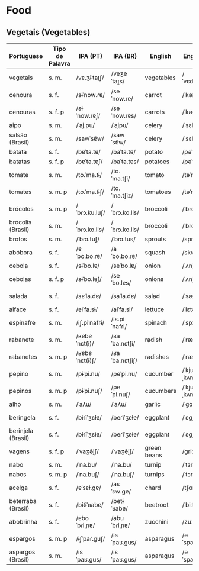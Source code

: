 
# Food

## Vegetais (Vegetables)

| Portuguese   | Tipo de Palavra  | IPA (PT)       | IPA (BR)      | English    | English IPA   | Spanish     | Spanish IPA  | No. |
|--------------|------------------|----------------|---------------|------------|---------------|-------------|--------------|-----|
| vegetais     | s. m.            | /vɛ.ʒɨˈtaɪ̯ʃ/ | /veʒeˈtaɪ̯s/ | vegetables | /ˈvɛdʒtəbəlz/ | verduras    | /beɾˈduɾas/ |     |
| cenoura      | s. f.            | /sɨˈnow.ɾɐ/    | /seˈnow.ɾɐ/  | carrot     | /ˈkærət/      | zanahoria  | /sanaˈoɾja/ |     |
| cenouras     | s. f. p          | /sɨˈnow.ɾɐʃ/   | /seˈnow.ɾɐs/ | carrots    | /ˈkærəts/     | zanahorias | /sanaˈoɾjas/ |     |
| aipo         | s. m.            | /ˈaj.pu/       | /ˈajpu/       | celery     | /ˈsɛləri/      | apio        | /ˈapjo/      |     |
| salsão (Brasil) | s. m.          | /sawˈsɐ̃w/     | /sawˈsɐ̃w/    | celery     | /ˈsɛləri/      | apio (Brasil) | /ˈapjo/      |     |
| batata       | s. f.            | /bɐˈta.tɐ/     | /baˈta.tɐ/    | potato     | /pəˈteɪtoʊ/    | patata      | /paˈtata/    |     |
| batatas      | s. f. p          | /bɐˈta.tɐʃ/   | /baˈta.tɐs/  | potatoes   | /pəˈteɪtoʊz/   | patatas     | /paˈtatas/   |     |
| tomate       | s. m.            | /to.ˈma.tɨ/    | /to.ˈma.tʃi/  | tomato     | /təˈmeɪtoʊ/   | tomate      | /toˈmate/    |     |
| tomates      | s. m. p          | /to.ˈma.tɨʃ/   | /to.ˈma.tʃiz/ | tomatoes   | /təˈmeɪtoʊz/   | tomates     | /toˈmates/   |     |
| brócolos     | s. m. p          | /ˈbɾɔ.ku.luʃ/   | /ˈbɾɔ.ko.lis/ | broccoli   | /ˈbrɑkəli/    | brócolis    | /ˈbrokolis/  |     |
| brócolis (Brasil) | s. m.       | /ˈbɾɔ.ko.lis/  | /ˈbɾɔ.ko.lis/ | broccoli   | /ˈbrɑkəli/    | brócolos (Brasil) | /ˈbrokulos/ |     |
| brotos       | s. m.            | /ˈbɾɔ.tuʃ/     | /ˈbɾɔ.tus/    | sprouts    | /spraʊts/     | brotes      | /ˈbɾotes/    |     |
| abóbora      | s. f.            | /ɐˈbo.bo.ɾɐ/   | /aˈbo.bo.ɾɐ/  | squash     | /skwɑʃ/       | calabaza    | /kalaˈbaθa/ |     |
| cebola       | s. f.            | /sɨˈbo.lɐ/     | /seˈbo.lɐ/   | onion      | /ˈʌnjən/      | cebolla     | /θeˈβoʎa/    |     |
| cebolas      | s. f. p          | /sɨˈbo.lɐʃ/    | /seˈbo.lɐs/  | onions     | /ˈʌnjənz/     | cebollas    | /θeˈβoʎas/   |     |
| salada       | s. f.            | /sɐˈla.dɐ/     | /saˈla.dɐ/   | salad      | /ˈsæləd/      | ensalada    | /ensalaˈða/  |     |
| alface       | s. f.            | /ɐɫˈfa.sɨ/     | /aɫˈfa.si/    | lettuce    | /ˈlɛtəs/      | lechuga     | /leˈtʃuɣa/   |     |
| espinafre    | s. m.            | /iʃ.piˈnafɾɨ/  | /is.piˈnafɾi/ | spinach    | /ˈspɪnɪʃ/     | espinacas   | /espiˈnakas/ |     |
| rabanete     | s. m.            | /ʁɐbɐˈnɛt(ɨ)/ | /ʁaˈba.nɛtʃi/ | radish     | /ˈrædɪʃ/      | rábano      | /ˈraβano/    |     |
| rabanetes    | s. m. p          | /ʁɐbɐˈnɛt(ɨ)ʃ/ | /ʁaˈba.nɛtʃiʃ/ | radishes   | /ˈrædɪʃɪz/    | rábanos     | /ˈraβanos/   |     |
| pepino       | s. m.            | /pɨˈpi.nu/      | /peˈpi.nu/    | cucumber   | /ˈkjuːˌkʌmbər/ | pepino      | /peˈpino/    |     |
| pepinos      | s. m. p          | /pɨˈpi.nuʃ/     | /peˈpi.nuʃ/   | cucumbers  | /ˈkjuːˌkʌmbərz/ | pepinos     | /peˈpinos/   |     |
| alho         | s. m.            | /ˈaʎu/          | /ˈaʎu/        | garlic     | /ˈɡɑrlɪk/     | ajo         | /ˈaxo/       |     |
| beringela    | s. f.            | /bɨɾĩˈʒɛɫɐ/    | /beɾĩˈʒɛɫɐ/   | eggplant   | /ˈɛɡˌplænt/   | berenjena   | /beɾenˈxena/ |     |
| berinjela (Brasil) | s. f.      | /bɨɾĩˈʒɛɫɐ/   | /beɾĩˈʒɛɫɐ/   | eggplant   | /ˈɛɡˌplænt/   | beringela (Brasil) | /beɾĩˈʒɛɫɐ/ |     |
| vagens       | s. f. p          | /ˈvaʒə̃jʃ/      | /ˈvaʒẽjʃ/     | green beans | /ɡriːn biːnz/ | vainas      | /baˈinas/    |     |
| nabo         | s. m.            | /ˈna.bu/        | /ˈna.bu/       | turnip     | /ˈtɜrnɪp/      | nabo        | /ˈnabo/      |     |
| nabos        | s. m. p          | /ˈna.buʃ/       | /ˈna.buʃ/      | turnips    | /ˈtɜrnɪps/     | nabos       | /ˈnabos/     |     |
| acelga       | s. f.            | /ɐˈsɛɫ.ɡɐ/     | /asˈɛw.ɡɐ/    | chard      | /tʃɑrd/        | acelga      | /aˈθelɡa/    |     |
| beterraba (Brasil) | s. f.      | /bɨtɨˈʁabɐ/     | /betɨˈʁabɐ/    | beetroot   | /ˈbiːtˌruːt/  | beterraba (Brasil) | /betɨˈʁabɐ/ |     |
| abobrinha    | s. f.            | /ɐboˈbɾi.ɲɐ/   | /abuˈbɾi.ɲɐ/  | zucchini   | /zuːˈkiːni/   | calabacín   | /kalaβaˈθin/ |     |
| espargos     | s. m. p          | /ɨʃˈpaɾ.ɡuʃ/   | /isˈpaʁ.ɡus/  | asparagus  | /əˈspærəɡəs/ | espárragos  | /esˈparagos/ |     |
| aspargos (Brasil) | s. m.        | /isˈpaʁ.ɡus/   | /isˈpaʁ.ɡus/  | asparagus  | /əˈspærəɡəs/ | espargos (Brasil) | /isˈpaʁ.ɡus/ |     |
